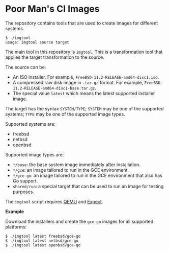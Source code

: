 # Poor Man's CI Images

The repository contains tools that are used to create images for different systems.

```
$ ./imgtool
usage: imgtool source target
```

The main tool in this repository is `imgtool`. This is a transformation tool that applies the target transformation to the source.

The source can be:

- An ISO installer. For example, `FreeBSD-11.2-RELEASE-amd64-disc1.iso`.
- A compressed raw disk image in `.tar.gz` format. For example, `FreeBSD-11.2-RELEASE-amd64-disc1-base.tar.gz`.
- The special value `latest` which means the latest supported installer image.

The target has the syntax `SYSTEM/TYPE`; `SYSTEM` may be one of the supported systems; `TYPE` may be one of the supported image types.

Supported systems are:

- freebsd
- netbsd
- openbsd

Supported image types are:

- `*/base`: the base system image immediately after installation.
- `*/gce`: an image tailored to run in the GCE environment.
- `*/gce-go`: an image tailored to run in the GCE environment that also has Go support.
- `shared/run`: a special target that can be used to run an image for testing purposes.

The `imgtool` script requires [QEMU](https://www.qemu.org) and [Expect](https://en.wikipedia.org/wiki/Expect).

**Example**

Download the installers and create the `gce-go` images for all supported platforms:

```
$ ./imgtool latest freebsd/gce-go
$ ./imgtool latest netbsd/gce-go
$ ./imgtool latest openbsd/gce-go
```
